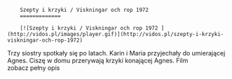 
        Szepty i krzyki / Viskningar och rop 1972 
        =============
        
        [![Szepty i krzyki / Viskningar och rop 1972 ](http://vidos.pl/images/player.gif)](http://vidos.pl/szepty-i-krzyki-viskningar-och-rop-1972)
        
        
 Trzy siostry spotkały się po latach. Karin i Maria przyjechały do umierającej Agnes. Ciszę w domu przerywają krzyki konającej Agnes. Film zobacz pełny opis
    